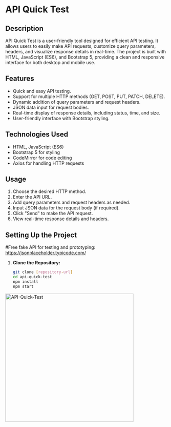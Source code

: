 # API Quick Test

## Description

API Quick Test is a user-friendly tool designed for efficient API testing. It allows users to easily make API requests, customize query parameters, headers, and visualize response details in real-time. The project is built with HTML, JavaScript (ES6), and Bootstrap 5, providing a clean and responsive interface for both desktop and mobile use.

## Features

- Quick and easy API testing.
- Support for multiple HTTP methods (GET, POST, PUT, PATCH, DELETE).
- Dynamic addition of query parameters and request headers.
- JSON data input for request bodies.
- Real-time display of response details, including status, time, and size.
- User-friendly interface with Bootstrap styling.

## Technologies Used

- HTML, JavaScript (ES6)
- Bootstrap 5 for styling
- CodeMirror for code editing
- Axios for handling HTTP requests

## Usage

1. Choose the desired HTTP method.
2. Enter the API URL.
3. Add query parameters and request headers as needed.
4. Input JSON data for the request body (if required).
5. Click "Send" to make the API request.
6. View real-time response details and headers.

## Setting Up the Project
#Free fake API for testing and prototyping: https://jsonplaceholder.typicode.com/
1. **Clone the Repository:**
   ```bash
   git clone [repository-url]
   cd api-quick-test
   npm install
   npm start
   ```
<img width="400" alt="API-Quick-Test" src="https://github.com/user-attachments/assets/328fd889-797c-4139-900d-199f5b891148">



